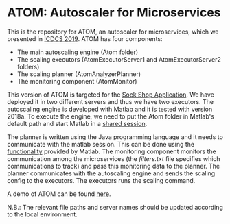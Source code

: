 # ATOM: Autoscaler for Microservices

This is the repository for ATOM, an autoscaler for microservices, which we presented in [ICDCS 2019](https://ieeexplore.ieee.org/document/8884900). ATOM has four components:
+ The main autoscaling engine (Atom folder)
+ The scaling executors (AtomExecutorServer1 and AtomExecutorServer2 folders)
+ The scaling planner (AtomAnalyzerPlanner)
+ The monitoring component (AtomMonitor)

This version of ATOM is targeted for the [Sock Shop Application](https://microservices-demo.github.io/). We have deployed it in two different servers and thus we have two executors. The autoscaling engine is developed with Matlab and it is tested with version 2018a. To execute the engine, we need to put the Atom folder in Matlab's default path and start Matlab in a [shared session](https://www.mathworks.com/help/matlab/ref/matlab.engine.shareengine.html).

The planner is written using the Java programming language and it needs to communicate with the matlab session. This can be done using the [functionality](https://www.mathworks.com/help/matlab/matlab_external/setup-environment.html) provided by Matlab. The monitoring component monitors the communication among the microservices (the *filters.txt* file specifies which communications to track) and pass this monitoring data to the planner. The planner communicates with the autoscaling engine and sends the scaling config to the executors. The executors runs the scaling command.

A demo of ATOM can be found [here](https://www.youtube.com/watch?v=67JAc49afWw).

N.B.: The relevant file paths and server names should be updated according to the local environment.
